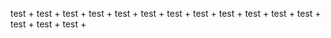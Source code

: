 test + 
test + 
test + 
test + 
test + 
test + 
test + 
test + 
test + 
test + 
test + 
test + 
test + 
test + 
test + 
